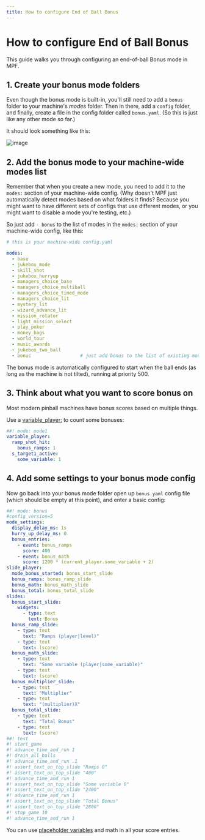 ```yaml
---
title: How to configure End of Ball Bonus
---
```


# How to configure End of Ball Bonus


This guide walks you through configuring an end-of-ball Bonus mode in
MPF.

## 1. Create your bonus mode folders

Even though the bonus mode is built-in, you'll still need to add a
`bonus` folder to your machine's *modes* folder. Then in there, add a
`config` folder, and finally, create a file in the config folder called
`bonus.yaml`. (So this is just like any other mode so far.)

It should look something like this:

![image](../images/bonus_folder.png)

## 2. Add the bonus mode to your machine-wide modes list

Remember that when you create a new mode, you need to add it to the
`modes:` section of your machine-wide config. (Why doesn't MPF just
automatically detect modes based on what folders it finds? Because you
might want to have different sets of configs that use different modes,
or you might want to disable a mode you're testing, etc.)

So just add `- bonus` to the list of modes in the `modes:` section of
your machine-wide config, like this:

``` yaml
# this is your machine-wide config.yaml

modes:
  - base
  - jukebox_mode
  - skill_shot
  - jukebox_hurryup
  - managers_choice_base
  - managers_choice_multiball
  - managers_choice_timed_mode
  - managers_choice_lit
  - mystery_lit
  - wizard_advance_lit
  - mission_rotator
  - light_mission_select
  - play_poker
  - money_bags
  - world_tour
  - music_awards
  - jukebox_two_ball
  - bonus                  # just add bonus to the list of existing modes
```

The bonus mode is automatically configured to start when the ball ends
(as long as the machine is not tilted), running at priority 500.

## 3. Think about what you want to score bonus on

Most modern pinball machines have bonus scores based on multiple things.

Use a [variable_player:](../../config/variable_player.md) to count
some bonuses:

``` yaml
##! mode: mode1
variable_player:
  ramp_shot_hit:
    bonus_ramps: 1
  s_target1_active:
    some_variable: 1
```

## 4. Add some settings to your bonus mode config

Now go back into your bonus mode folder open up `bonus.yaml` config file
(which should be empty at this point), and enter a basic config:

``` yaml
##! mode: bonus
#config_version=5
mode_settings:
  display_delay_ms: 1s
  hurry_up_delay_ms: 0
  bonus_entries:
    - event: bonus_ramps
      score: 400
    - event: bonus_math
      score: 1200 * (current_player.some_variable + 2)
slide_player:
  mode_bonus_started: bonus_start_slide
  bonus_ramps: bonus_ramp_slide
  bonus_math: bonus_math_slide
  bonus_total: bonus_total_slide
slides:
  bonus_start_slide:
    widgets:
      - type: text
        text: Bonus
  bonus_ramp_slide:
    - type: text
      text: "Ramps (player|level)"
    - type: text
      text: (score)
  bonus_math_slide:
    - type: text
      text: "Some variable (player|some_variable)"
    - type: text
      text: (score)
  bonus_multiplier_slide:
    - type: text
      text: "Multiplier"
    - type: text
      text: "(multiplier)X"
  bonus_total_slide:
    - type: text
      text: "Total Bonus"
    - type: text
      text: (score)
##! test
#! start_game
#! advance_time_and_run 1
#! drain_all_balls
#! advance_time_and_run .1
#! assert_text_on_top_slide "Ramps 0"
#! assert_text_on_top_slide "400"
#! advance_time_and_run 1
#! assert_text_on_top_slide "Some variable 0"
#! assert_text_on_top_slide "2400"
#! advance_time_and_run 1
#! assert_text_on_top_slide "Total Bonus"
#! assert_text_on_top_slide "2800"
#! stop_game 10
#! advance_time_and_run 1
```

You can use
[placeholder variables](../../config/instructions/dynamic_values.md) and math in all your score entries.
